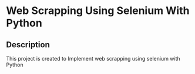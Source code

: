 # Web Scrapping Using Selenium With Python

## Description
This project is created to Implement web scrapping using selenium with Python